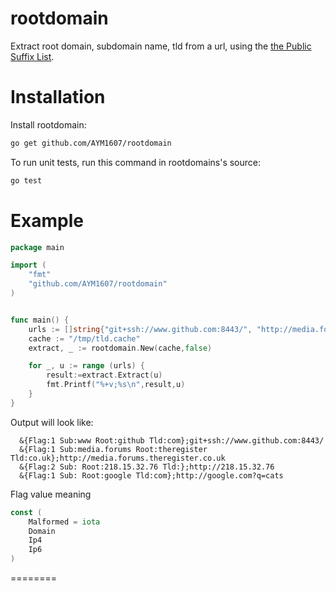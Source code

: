 rootdomain
==========

Extract root domain, subdomain name, tld from a url, using the [the Public Suffix List](http://www.publicsuffix.org).

Installation
==========
Install rootdomain:
```sh
go get github.com/AYM1607/rootdomain

```
To run unit tests, run this command  in rootdomains's source:

```sh
go test
```

Example
==========
```go
package main

import (
	"fmt"
	"github.com/AYM1607/rootdomain"
)


func main() {
	urls := []string{"git+ssh://www.github.com:8443/", "http://media.forums.theregister.co.uk", "http://218.15.32.76", "http://google.com?q=cats"}
	cache := "/tmp/tld.cache"
	extract, _ := rootdomain.New(cache,false)

	for _, u := range (urls) {
		result:=extract.Extract(u)
		fmt.Printf("%+v;%s\n",result,u)
	}
}

```
Output will look like:
```plain
  &{Flag:1 Sub:www Root:github Tld:com};git+ssh://www.github.com:8443/
  &{Flag:1 Sub:media.forums Root:theregister Tld:co.uk};http://media.forums.theregister.co.uk
  &{Flag:2 Sub: Root:218.15.32.76 Tld:};http://218.15.32.76
  &{Flag:1 Sub: Root:google Tld:com};http://google.com?q=cats
```
Flag value meaning
```go
const (
	Malformed = iota
	Domain
	Ip4
	Ip6
)
```

========
